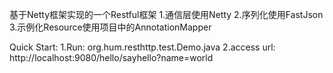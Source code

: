 基于Netty框架实现的一个Restful框架
   1.通信层使用Netty
   2.序列化使用FastJson
   3.示例化Resource使用项目中的AnnotationMapper

Quick Start:
   1.Run: org.hum.resthttp.test.Demo.java
   2.access url: http://localhost:9080/hello/sayhello?name=world